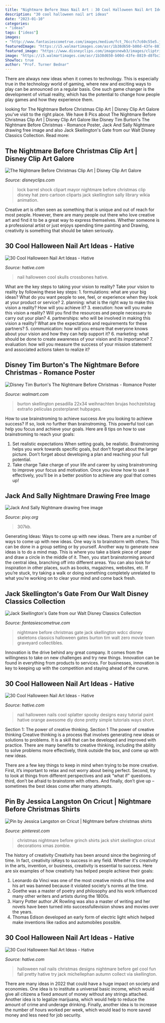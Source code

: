 ```yaml
---
title: "Nightmare Before Xmas Nail Art : 30 Cool Halloween Nail Art Ideas"
description: "30 cool halloween nail art ideas"
date: "2023-01-10"
categories:
- "ideas"
tags: ["ideas"]
images:
- "http://www.fantasiescometrue.com/images/medium/fct_76ccfc7c60c55e5.jpg"
featuredImage: "https://i5.walmartimages.com/asr/1b38d650-b00d-43fe-8819-d8fbc3dbb941_1.9f8f631c005118c032665f6977126892.jpeg"
featured_image: "https://www.disneyclips.com/imagesnewb3/images/cliptrick.gif"
image: "https://i5.walmartimages.com/asr/1b38d650-b00d-43fe-8819-d8fbc3dbb941_1.9f8f631c005118c032665f6977126892.jpeg"
ShowToc: true
author: "Prof. Turner Bednar"
---
```



There are always new ideas when it comes to technology. This is especially true in the technology world of gaming, where new and exciting ways to play can be announced on a regular basis. One such game changer is the development of virtual reality, which has the potential to change how people play games and how they experience them.

	

		
looking for The Nightmare Before Christmas Clip Art | Disney Clip Art Galore you've visit to the right place. We have 8 Pics about The Nightmare Before Christmas Clip Art | Disney Clip Art Galore like Disney Tim Burton&#039;s The Nightmare Before Christmas - Romance Poster, Jack And Sally Nightmare drawing free image and also Jack Skellington&#039;s Gate from our Walt Disney Classics Collection. Read more:
		
    
## The Nightmare Before Christmas Clip Art | Disney Clip Art Galore

<img loading=lazy src="https://www.disneyclips.com/imagesnewb3/images/cliptrick.gif" onerror="this.onerror=null;this.src='https://tse1.mm.bing.net/th?id=OIP.U2kOoKXvrvgQKzmT4y8kXQAAAA&amp;pid=15.1';" alt="The Nightmare Before Christmas Clip Art | Disney Clip Art Galore">

_Source: disneyclips.com_

>lock barrel shock clipart mayor nightmare before christmas clip disney hat zero cartoon cliparts jack skellington sally library wikia animation. 

	

Creative art is often seen as something that is unique and out of reach for most people. However, there are many people out there who love creative art and find it to be a great way to express themselves. Whether someone is a professional artist or just enjoys spending time painting and Drawing, creativity is something that should be taken seriously.

    
## 30 Cool Halloween Nail Art Ideas - Hative

<img loading=lazy src="https://hative.com/wp-content/uploads/2014/10/halloween-nail-art-ideas/17-skulls-crossbones.jpg" onerror="this.onerror=null;this.src='https://tse4.mm.bing.net/th?id=OIP.LlF5UveEHhWXtweOhUSu5gHaKZ&amp;pid=15.1';" alt="30 Cool Halloween Nail Art Ideas - Hative">

_Source: hative.com_

>nail halloween cool skulls crossbones hative. 

	

What are the key steps to taking your vision to reality?
Take your vision to reality by following these key steps: 1. formulations: what are your big ideas? What do you want people to see, feel, or experience when they look at your product or service? 2. planning: what is the right way to make this vision a reality? How will you achieve it? 3. execution: how will you make this vision a reality? Will you find the resources and people necessary to carry out your plan? 4. partnerships: who will be involved in making this vision a reality? What are the expectations and requirements for these partners? 5. communication: how will you ensure that everyone knows about your vision and how they can help support it? 6. marketing: what should be done to create awareness of your vision and its importance? 7. evaluation: how will you measure the success of your mission statement and associated actions taken to realize it?

    
## Disney Tim Burton&#039;s The Nightmare Before Christmas - Romance Poster

<img loading=lazy src="https://i5.walmartimages.com/asr/1b38d650-b00d-43fe-8819-d8fbc3dbb941_1.9f8f631c005118c032665f6977126892.jpeg" onerror="this.onerror=null;this.src='https://tse4.mm.bing.net/th?id=OIP.aik79o6jmhOIb6zsZssEWAHaK5&amp;pid=15.1';" alt="Disney Tim Burton&#039;s The Nightmare Before Christmas - Romance Poster">

_Source: walmart.com_

>burton skellington pesadilla 22x34 weihnachten brujas hochzeitstag extraño películas posterplanet hubpages. 

	

How to use brainstroming to achieve success
Are you looking to achieve success? If so, look no further than brainstroming. This powerful tool can help you focus and achieve your goals. Here are 8 tips on how to use brainstroming to reach your goals: 
1. Set realistic expectations 
When setting goals, be realistic. Brainstroming helps you work towards specific goals, but don’t forget about the larger picture. Don’t forget about developing a plan and reaching your full potential. 
2. Take charge 
Take charge of your life and career by using brainstroming to improve your focus and motivation. Once you know how to use it effectively, you’ll be in a better position to achieve any goal that comes up! 

    
## Jack And Sally Nightmare Drawing Free Image

<img loading=lazy src="https://pixy.org/src/72/725200.jpg" onerror="this.onerror=null;this.src='https://tse3.mm.bing.net/th?id=OIP.RdTplYVKIPZZbPlUk-j6nQHaJU&amp;pid=15.1';" alt="Jack And Sally Nightmare drawing free image">

_Source: pixy.org_

>307kb. 

	

Generating Ideas: Ways to come up with new ideas.
There are a number of ways to come up with new ideas. One way is to brainstorm with others. This can be done in a group setting or by yourself. Another way to generate new ideas is to do a mind map. This is where you take a blank piece of paper and draw a circle in the middle of it. Then, you start brainstorming around the central idea, branching off into different areas. You can also look for inspiration in other places, such as books, magazines, websites, etc. If you’re stuck, try taking a walk or doing something completely unrelated to what you’re working on to clear your mind and come back fresh.

    
## Jack Skellington&#039;s Gate From Our Walt Disney Classics Collection

<img loading=lazy src="http://www.fantasiescometrue.com/images/medium/fct_76ccfc7c60c55e5.jpg" onerror="this.onerror=null;this.src='https://tse2.mm.bing.net/th?id=OIP.R5qbtj81IbsXVhh7rIESbgHaHQ&amp;pid=15.1';" alt="Jack Skellington&#039;s Gate from our Walt Disney Classics Collection">

_Source: fantasiescometrue.com_

>nightmare before christmas gate jack skellington wdcc disney skeletons classics halloween gates burton tim walt zero movie town graveyard collectibles. 

	

Innovation is the drive behind any great company. It comes from the willingness to take on new challenges and try new things. Innovation can be found in everything from products to services. For businesses, innovation is key to keeping up with the competition and staying ahead of the curve.

    
## 30 Cool Halloween Nail Art Ideas - Hative

<img loading=lazy src="http://hative.com/wp-content/uploads/2014/10/halloween-nail-art-ideas/5-spooky-splatter-nails.jpg" onerror="this.onerror=null;this.src='https://tse1.mm.bing.net/th?id=OIP.jFKEu7X-dBu3Hi2GXdcS9QHaFj&amp;pid=15.1';" alt="30 Cool Halloween Nail Art Ideas - Hative">

_Source: hative.com_

>nail halloween nails cool splatter spooky designs easy tutorial paint hative orange awesome diy done pretty simple tutorials ways short. 

	

Section 1: The power of creative thinking.
Section 1 The power of creative thinking
Creative thinking is a process that involves generating new ideas or solutions to problems. It is a skill that can be developed and improved with practice. There are many benefits to creative thinking, including the ability to solve problems more effectively, think outside the box, and come up with new ideas.

There are a few key things to keep in mind when trying to be more creative. First, it’s important to relax and not worry about being perfect. Second, try to look at things from different perspectives and ask “what if” questions. third, don’t be afraid to brainstorm with others. And finally, don’t give up – sometimes the best ideas come after many attempts.

    
## Pin By Jessica Langston On Cricut | Nightmare Before Christmas Shirts

<img loading=lazy src="https://i.pinimg.com/736x/4e/04/c2/4e04c2e94f4d49614bc0a4e99870a115.jpg" onerror="this.onerror=null;this.src='https://tse3.mm.bing.net/th?id=OIP.uIl3REkcpmdETtVlUM_o-QHaNL&amp;pid=15.1';" alt="Pin by Jessica Langston on Cricut | Nightmare before christmas shirts">

_Source: pinterest.com_

>christmas nightmare before grinch shirts jack shirt skellington cricut decorations xmas zombie. 

	

The history of creativity
Creativity has been around since the beginning of time. In fact, creativity isKeys to success in any field. Whether it's creativity in the arts, invention, or business, creativity is essential to success. Here are six examples of how creativity has helped people achieve their goals: 
1. Leonardo da Vinci was one of the most creative minds of his time and his art was banned because it violated society's norms at the time. 
2. Goethe was a master of poetry and philosophy and his work influenced many other writers and artists during the 1800s. 
3. Harry Potter author JK Rowling was also a master of writing and her novels have been turned into successfullevision shows and movies over the years. 
4. Thomas Edison developed an early form of electric light which helped make inventions like radios and automobiles possible. 

    
## 30 Cool Halloween Nail Art Ideas - Hative

<img loading=lazy src="https://hative.com/wp-content/uploads/2014/10/halloween-nail-art-ideas/26-halloween-nail-art.jpg" onerror="this.onerror=null;this.src='https://tse4.mm.bing.net/th?id=OIP.2EapRS18s7e7ay7yV8i9CgHaJo&amp;pid=15.1';" alt="30 Cool Halloween Nail Art Ideas - Hative">

_Source: hative.com_

>halloween nail nails christmas designs nightmare before gel cool fun fall pretty hative try jack michellephan autumn collect via skellington. 

	

There are many ideas in 2022 that could have a huge impact on society and economies. One idea is to institute a universal basic income, which would give all citizens a fixed amount of money without any strings attached. Another idea is to legalize marijuana, which would help to reduce the amount of crime and underage drinking. Finally, another idea is to increase the number of hours worked per week, which would lead to more saved money and less need for job security.

